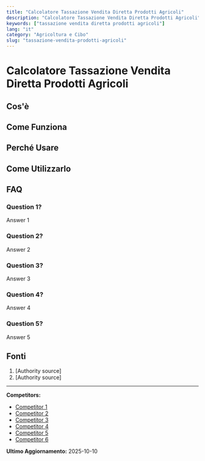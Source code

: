 ```yaml
---
title: "Calcolatore Tassazione Vendita Diretta Prodotti Agricoli"
description: "Calcolatore Tassazione Vendita Diretta Prodotti Agricoli"
keywords: ["tassazione vendita diretta prodotti agricoli"]
lang: "it"
category: "Agricoltura e Cibo"
slug: "tassazione-vendita-prodotti-agricoli"
---
```


# Calcolatore Tassazione Vendita Diretta Prodotti Agricoli

<!-- TODO: Add introduction -->

## Cos'è

<!-- TODO: Explain what this calculator does -->

## Come Funziona

<!-- TODO: Explain methodology -->

## Perché Usare

<!-- TODO: List benefits -->

## Come Utilizzarlo

<!-- TODO: Step-by-step guide -->

## FAQ

### Question 1?
Answer 1

### Question 2?
Answer 2

### Question 3?
Answer 3

### Question 4?
Answer 4

### Question 5?
Answer 5

## Fonti

1. [Authority source]
2. [Authority source]

---

**Competitors:**
- [Competitor 1](https://www.living-re.it/calcolatori/imposte-compravendita-immobiliare-terreno-agricolo-ed-edificabile.html?showall=1)
- [Competitor 2](https://www.fiscoetasse.com/approfondimenti/351-il-regime-speciale-iva-per-lagricoltura-come-calcolare-liva-da-versare.html)
- [Competitor 3](https://www.fiscoetasse.com/approfondimenti/16780-nuovi-chiarimenti-per-la-tassazione-delle-nuove-attivita-agricole.html)
- [Competitor 4](https://www.agridatasrl.com/it/news/fiscale/come-viene-tassato-il-reddito-in-agricoltura)
- [Competitor 5](https://www.living-re.it/calcolatori/imposte-compravendita-immobiliare-terreno-agricolo-ed-edificabile.html)
- [Competitor 6](https://www.fpcu.it/App_Common/Files/FilesEventi/793026/Gli%20aspetti%20fiscali%20delle%20imprese%20agricole-min.pdf)

**Ultimo Aggiornamento:** 2025-10-10
